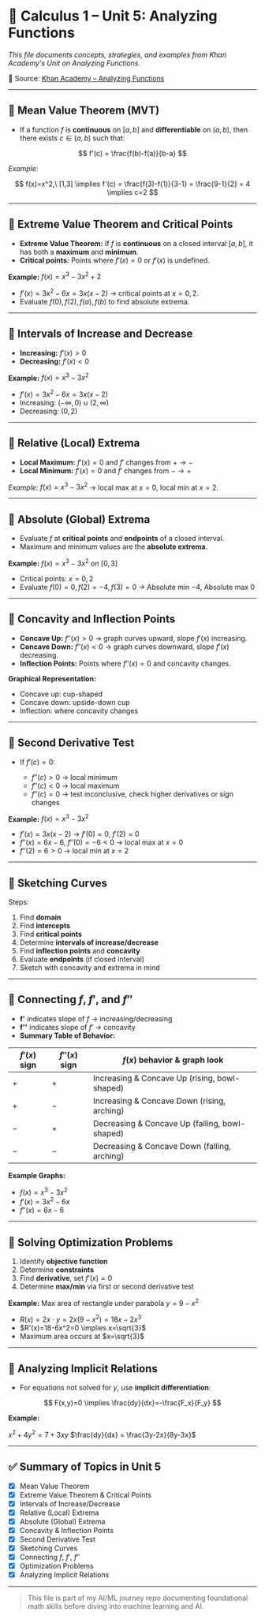 # 📘 Calculus 1 – Unit 5: Analyzing Functions

*This file documents concepts, strategies, and examples from Khan Academy's Unit on Analyzing Functions.*

🔗 Source: [Khan Academy – Analyzing Functions](https://www.khanacademy.org/math/calculus-1/cs1-analyzing-functions)

---

## 📌 Mean Value Theorem (MVT)

* If a function $f$ is **continuous** on $[a,b]$ and **differentiable** on $(a,b)$, then there exists $c \in (a,b)$ such that:

$$
f'(c) = \frac{f(b)-f(a)}{b-a}
$$

*Example:*

$$
f(x)=x^2,\ [1,3] \implies f'(c) = \frac{f(3)-f(1)}{3-1} = \frac{9-1}{2} = 4 \implies c=2
$$

---

## 📌 Extreme Value Theorem and Critical Points

* **Extreme Value Theorem:** If $f$ is **continuous** on a closed interval $[a,b]$, it has both a **maximum** and **minimum**.
* **Critical points:** Points where $f'(x)=0$ or $f'(x)$ is undefined.

**Example:** $f(x) = x^3 - 3x^2 + 2$

* $f'(x) = 3x^2 - 6x = 3x(x-2)$ → critical points at $x=0,2$.
* Evaluate $f(0), f(2), f(a), f(b)$ to find absolute extrema.

---

## 📌 Intervals of Increase and Decrease

* **Increasing:** $f'(x) > 0$
* **Decreasing:** $f'(x) < 0$

**Example:** $f(x) = x^3 - 3x^2$

* $f'(x) = 3x^2 - 6x = 3x(x-2)$
* Increasing: $(-\infty,0)\cup(2,\infty)$
* Decreasing: $(0,2)$

---

## 📌 Relative (Local) Extrema

* **Local Maximum:** $f'(x)=0$ and $f'$ changes from $+ \to -$
* **Local Minimum:** $f'(x)=0$ and $f'$ changes from $- \to +$

*Example:* $f(x)=x^3-3x^2$ → local max at $x=0$, local min at $x=2$.

---

## 📌 Absolute (Global) Extrema

* Evaluate $f$ at **critical points** and **endpoints** of a closed interval.
* Maximum and minimum values are the **absolute extrema**.

**Example:** $f(x)=x^3-3x^2$ on $[0,3]$

* Critical points: $x=0,2$
* Evaluate $f(0)=0, f(2)=-4, f(3)=0$ → Absolute min $-4$, Absolute max $0$

---

## 📌 Concavity and Inflection Points

* **Concave Up:** $f''(x) > 0$ → graph curves upward, slope $f'(x)$ increasing.
* **Concave Down:** $f''(x) < 0$ → graph curves downward, slope $f'(x)$ decreasing.
* **Inflection Points:** Points where $f''(x)=0$ and concavity changes.

**Graphical Representation:**

* Concave up: cup-shaped
* Concave down: upside-down cup
* Inflection: where concavity changes

---

## 📌 Second Derivative Test

* If $f'(c)=0$:

  * $f''(c)>0$ → local minimum
  * $f''(c)<0$ → local maximum
  * $f''(c)=0$ → test inconclusive, check higher derivatives or sign changes

**Example:** $f(x)=x^3-3x^2$

* $f'(x)=3x(x-2)$ → $f'(0)=0$, $f'(2)=0$
* $f''(x)=6x-6$, $f''(0)=-6<0$ → local max at $x=0$
* $f''(2)=6>0$ → local min at $x=2$

---

## 📌 Sketching Curves

Steps:

1. Find **domain**
2. Find **intercepts**
3. Find **critical points**
4. Determine **intervals of increase/decrease**
5. Find **inflection points** and **concavity**
6. Evaluate **endpoints** (if closed interval)
7. Sketch with concavity and extrema in mind

---

## 📌 Connecting $f$, $f'$, and $f''$

* **f'** indicates slope of $f$ → increasing/decreasing
* **f''** indicates slope of $f'$ → concavity
* **Summary Table of Behavior:**  

| $f'(x)$ sign | $f''(x)$ sign | $f(x)$ behavior & graph look                    |
|--------------|--------------|-----------------------------------------------|
| $+$          | $+$          | Increasing & Concave Up (rising, bowl-shaped)  |
| $+$          | $-$          | Increasing & Concave Down (rising, arching)    |
| $-$          | $+$          | Decreasing & Concave Up (falling, bowl-shaped) |
| $-$          | $-$          | Decreasing & Concave Down (falling, arching)   |

**Example Graphs:**  
* $f(x)=x^3-3x^2$  
* $f'(x)=3x^2-6x$  
* $f''(x)=6x-6$

---

## 📌 Solving Optimization Problems

1. Identify **objective function**
2. Determine **constraints**
3. Find **derivative**, set $f'(x)=0$
4. Determine **max/min** via first or second derivative test

**Example:** Max area of rectangle under parabola $y=9-x^2$

* $R(x)=2x \cdot y = 2x(9-x^2) = 18x-2x^3$
* $R'(x)=18-6x^2=0 \implies x=\sqrt{3}$
* Maximum area occurs at $x=\sqrt{3}$

---

## 📌 Analyzing Implicit Relations

* For equations not solved for $y$, use **implicit differentiation**:

$$
F(x,y)=0 \implies \frac{dy}{dx}=-\frac{F_x}{F_y}
$$

**Example:**

$x^2+4y^2=7+3xy$
$\frac{dy}{dx} = \frac{3y-2x}{8y-3x}$

---

## ✅ Summary of Topics in Unit 5

* [x] Mean Value Theorem
* [x] Extreme Value Theorem & Critical Points
* [x] Intervals of Increase/Decrease
* [x] Relative (Local) Extrema
* [x] Absolute (Global) Extrema
* [x] Concavity & Inflection Points
* [x] Second Derivative Test
* [x] Sketching Curves
* [x] Connecting $f$, $f'$, $f''$
* [x] Optimization Problems
* [x] Analyzing Implicit Relations

---

> This file is part of my AI/ML journey repo documenting foundational math skills before diving into machine learning and AI.

